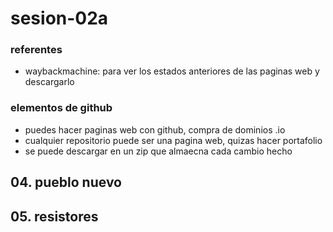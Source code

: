 # sesion-02a

### referentes
- waybackmachine: para ver los estados anteriores de las paginas web y descargarlo

### elementos de github
- puedes hacer paginas web con github, compra de dominios .io
- cualquier repositorio puede ser una pagina web, quizas hacer portafolio
- se puede descargar en un zip que almaecna cada cambio hecho

## 04. pueblo nuevo

## 05. resistores
